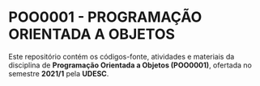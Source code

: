 # POO0001 - PROGRAMAÇÃO ORIENTADA A OBJETOS

Este repositório contém os códigos-fonte, atividades e materiais da disciplina de **Programação Orientada a Objetos (POO0001)**, ofertada no semestre **2021/1** pela **UDESC**.
